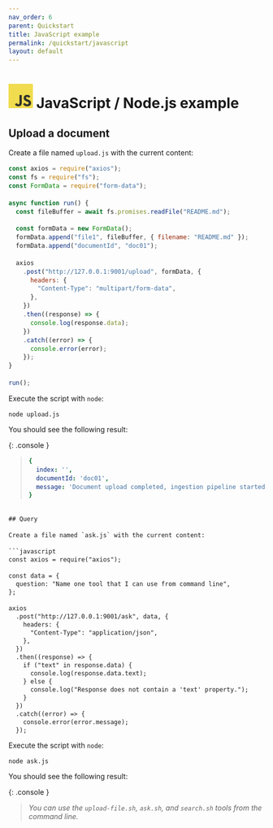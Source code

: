 ```yaml
---
nav_order: 6
parent: Quickstart
title: JavaScript example
permalink: /quickstart/javascript
layout: default
---
```

# <img src="javascript.png" width="48"> JavaScript / Node.js example

## Upload a document

Create a file named `upload.js` with the current content:

```javascript
const axios = require("axios");
const fs = require("fs");
const FormData = require("form-data");

async function run() {
  const fileBuffer = await fs.promises.readFile("README.md");

  const formData = new FormData();
  formData.append("file1", fileBuffer, { filename: "README.md" });
  formData.append("documentId", "doc01");

  axios
    .post("http://127.0.0.1:9001/upload", formData, {
      headers: {
        "Content-Type": "multipart/form-data",
      },
    })
    .then((response) => {
      console.log(response.data);
    })
    .catch((error) => {
      console.error(error);
    });
}

run();
```

Execute the script with `node`:

    node upload.js

You should see the following result:

{: .console }
> ```yaml
> {
>   index: '',
>   documentId: 'doc01',
>   message: 'Document upload completed, ingestion pipeline started'
> }
```

## Query

Create a file named `ask.js` with the current content:

```javascript
const axios = require("axios");

const data = {
  question: "Name one tool that I can use from command line",
};

axios
  .post("http://127.0.0.1:9001/ask", data, {
    headers: {
      "Content-Type": "application/json",
    },
  })
  .then((response) => {
    if ("text" in response.data) {
      console.log(response.data.text);
    } else {
      console.log("Response does not contain a 'text' property.");
    }
  })
  .catch((error) => {
    console.error(error.message);
  });
```

Execute the script with `node`:

    node ask.js

You should see the following result:

{: .console }
> _You can use the `upload-file.sh`, `ask.sh`, and `search.sh` tools from the command line._
